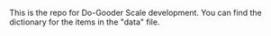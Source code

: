 This is the repo for Do-Gooder Scale development. You can find the dictionary for the items in the "data" file. 
